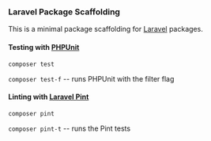### Laravel Package Scaffolding

This is a minimal package scaffolding for [Laravel](https://laravel.com/) packages. 

#### Testing with [PHPUnit](https://phpunit.readthedocs.io)

`composer test`

`composer test-f` -- runs PHPUnit with the filter flag

#### Linting with [Laravel Pint](https://laravel.com/docs/11.x/pint)


`composer pint`

`composer pint-t` -- runs the Pint tests